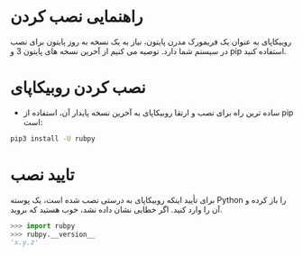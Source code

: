# راهنمایی نصب کردن
روبیکاپای به عنوان یک فریمورک مدرن پایتون، نیاز به یک نسخه به روز پایتون برای نصب در سیستم شما دارد. توصیه می کنیم از آخرین نسخه های پایتون 3 و pip استفاده کنید.
# نصب کردن روبیکاپای
- ساده ترین راه برای نصب و ارتقا روبیکاپای به آخرین نسخه پایدار آن، استفاده از pip است:
```bash
pip3 install -U rubpy
```
# تایید نصب
برای تأیید اینکه روبیکاپای به درستی نصب شده است، یک پوسته Python را باز کرده و آن را وارد کنید. اگر خطایی نشان داده نشد، خوب هستید که بروید.

```python
>>> import rubpy
>>> rubpy.__version__
'x.y.z'
```
